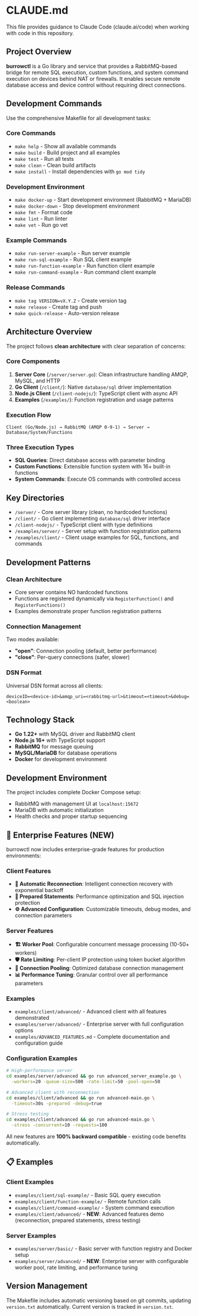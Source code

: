 # CLAUDE.md

This file provides guidance to Claude Code (claude.ai/code) when working with code in this repository.

## Project Overview

**burrowctl** is a Go library and service that provides a RabbitMQ-based bridge for remote SQL execution, custom functions, and system command execution on devices behind NAT or firewalls. It enables secure remote database access and device control without requiring direct connections.

## Development Commands

Use the comprehensive Makefile for all development tasks:

### Core Commands
- `make help` - Show all available commands
- `make build` - Build project and all examples
- `make test` - Run all tests
- `make clean` - Clean build artifacts
- `make install` - Install dependencies with `go mod tidy`

### Development Environment
- `make docker-up` - Start development environment (RabbitMQ + MariaDB)
- `make docker-down` - Stop development environment
- `make fmt` - Format code
- `make lint` - Run linter
- `make vet` - Run go vet

### Example Commands
- `make run-server-example` - Run server example
- `make run-sql-example` - Run SQL client example
- `make run-function-example` - Run function client example
- `make run-command-example` - Run command client example

### Release Commands
- `make tag VERSION=vX.Y.Z` - Create version tag
- `make release` - Create tag and push
- `make quick-release` - Auto-version release

## Architecture Overview

The project follows **clean architecture** with clear separation of concerns:

### Core Components
1. **Server Core** (`/server/server.go`): Clean infrastructure handling AMQP, MySQL, and HTTP
2. **Go Client** (`/client/`): Native `database/sql` driver implementation  
3. **Node.js Client** (`/client-nodejs/`): TypeScript client with async API
4. **Examples** (`/examples/`): Function registration and usage patterns

### Execution Flow
```
Client (Go/Node.js) → RabbitMQ (AMQP 0-9-1) → Server → Database/System/Functions
```

### Three Execution Types
- **SQL Queries**: Direct database access with parameter binding
- **Custom Functions**: Extensible function system with 16+ built-in functions
- **System Commands**: Execute OS commands with controlled access

## Key Directories

- `/server/` - Core server library (clean, no hardcoded functions)
- `/client/` - Go client implementing `database/sql` driver interface
- `/client-nodejs/` - TypeScript client with type definitions
- `/examples/server/` - Server setup with function registration patterns
- `/examples/client/` - Client usage examples for SQL, functions, and commands

## Development Patterns

### Clean Architecture
- Core server contains NO hardcoded functions
- Functions are registered dynamically via `RegisterFunction()` and `RegisterFunctions()`
- Examples demonstrate proper function registration patterns

### Connection Management
Two modes available:
- **"open"**: Connection pooling (default, better performance)
- **"close"**: Per-query connections (safer, slower)

### DSN Format
Universal DSN format across all clients:
```
deviceID=<device-id>&amqp_uri=<rabbitmq-url>&timeout=<timeout>&debug=<boolean>
```

## Technology Stack

- **Go 1.22+** with MySQL driver and RabbitMQ client
- **Node.js 16+** with TypeScript support
- **RabbitMQ** for message queuing
- **MySQL/MariaDB** for database operations
- **Docker** for development environment

## Development Environment

The project includes complete Docker Compose setup:
- RabbitMQ with management UI at `localhost:15672`
- MariaDB with automatic initialization
- Health checks and proper startup sequencing

## 🚀 Enterprise Features (NEW)

burrowctl now includes enterprise-grade features for production environments:

### Client Features
- **🔄 Automatic Reconnection**: Intelligent connection recovery with exponential backoff
- **📝 Prepared Statements**: Performance optimization and SQL injection protection
- **⚙️ Advanced Configuration**: Customizable timeouts, debug modes, and connection parameters

### Server Features  
- **🏗️ Worker Pool**: Configurable concurrent message processing (10-50+ workers)
- **🛡️ Rate Limiting**: Per-client IP protection using token bucket algorithm
- **💾 Connection Pooling**: Optimized database connection management
- **📊 Performance Tuning**: Granular control over all performance parameters

### Examples
- `examples/client/advanced/` - Advanced client with all features demonstrated
- `examples/server/advanced/` - Enterprise server with full configuration options
- `examples/ADVANCED_FEATURES.md` - Complete documentation and configuration guide

### Configuration Examples
```bash
# High-performance server
cd examples/server/advanced && go run advanced_server_example.go \
  -workers=20 -queue-size=500 -rate-limit=50 -pool-open=50

# Advanced client with reconnection
cd examples/client/advanced && go run advanced-main.go \
  -timeout=30s -prepared -debug=true

# Stress testing
cd examples/client/advanced && go run advanced-main.go \
  -stress -concurrent=10 -requests=100
```

All new features are **100% backward compatible** - existing code benefits automatically.

## 📋 Examples

### Client Examples
- `examples/client/sql-example/` - Basic SQL query execution
- `examples/client/function-example/` - Remote function calls  
- `examples/client/command-example/` - System command execution
- `examples/client/advanced/` - **NEW**: Advanced features demo (reconnection, prepared statements, stress testing)

### Server Examples
- `examples/server/basic/` - Basic server with function registry and Docker setup
- `examples/server/advanced/` - **NEW**: Enterprise server with configurable worker pool, rate limiting, and performance tuning

## Version Management

The Makefile includes automatic versioning based on git commits, updating `version.txt` automatically. Current version is tracked in `version.txt`.